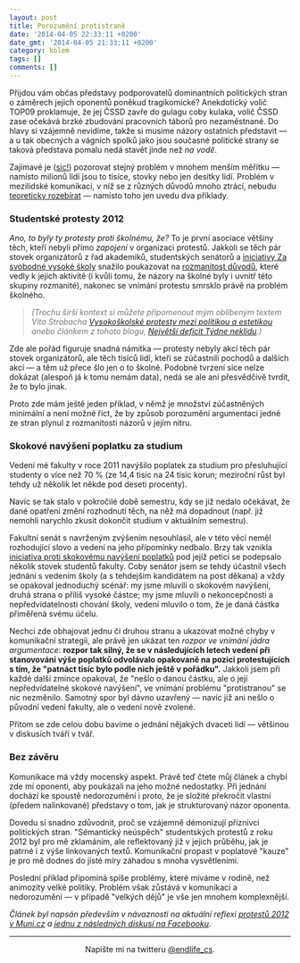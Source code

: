 ```yaml
---
layout: post
title: Porozumění protistraně
date: '2014-04-05 22:33:11 +0200'
date_gmt: '2014-04-05 21:33:11 +0200'
category: kolem
tags: []
comments: []
---
```

<p>Přijdou vám občas představy podporovatelů dominantních politických stran o záměrech jejich oponentů poněkud tragikomické? Anekdotický volič TOP09 proklamuje, že jej ČSSD zavře do gulagu coby kulaka, volič ČSSD zase očekává brzké zbudování pracovních táborů pro nezaměstnané. Do hlavy si vzájemně nevidíme, takže si musíme názory ostatních představit — a u tak obecných a vágních spolků jako jsou současné politické strany se taková představa pomalu nedá stavět jinde než <i>na vodě</i>.</p>
<p>Zajímavé je (<a href="http://www.theguardian.com/lifeandstyle/2014/apr/05/this-column-change-your-life-interestingness-truth" target="_blank">sic!</a>) pozorovat stejný problém v mnohem menším měřítku — namísto milionů lidí jsou to tisíce, stovky nebo jen desítky lidí. Problém v mezilidské komunikaci, v níž se z různých důvodů mnoho ztrácí, nebudu <a href="http://en.wikipedia.org/wiki/Communication_theory">teoreticky rozebírat</a> — namísto toho jen uvedu dva příklady.</p>
<h3>Studentské protesty 2012</h3>
<p><i>Ano, to byly ty protesty proti školnému, že?</i> To je první asociace většiny těch, kteří nebyli přímo <em>zapojení</em> v organizaci protestů. Jakkoli se těch pár stovek organizátorů z řad akademiků, studentských senátorů a <a href="http://zasvobodnevysokeskoly.cz">iniciativy Za svobodné vysoké školy</a> snažilo poukazovat na <a href="http://zasvobodnevysokeskoly.cz/?p=132">rozmanitost důvodů</a>, které vedly k jejich aktivitě (i kvůli tomu, že názory na školné byly i uvnitř této skupiny  rozmanité), nakonec se vnímání protestu smrsklo právě na problém školného. </p>
<blockquote><p><em style="color: #777;">(Trochu širší kontext si můžete připomenout mým oblíbeným textem Víta Strobacha <a href="http://denikreferendum.cz/clanek/12585-vysokoskolske-protesty-mezi-politikou-a-estetikou">Vysokoškolské protesty mezi politikou a estetikou</a> anebo článkem z tohoto blogu, <a href="http://podnebi.jan-martinek.com/nejvetsi-deficit-tydne-neklidu/">Největší deficit Týdne neklidu</a>.)</em></p></blockquote>
<p>Zde ale pořád figuruje snadná námitka — protesty nebyly akcí těch pár stovek organizátorů, ale těch tisíců lidí, kteří se zúčastnili pochodů a dalších akcí — a těm už přece šlo jen o to školné. Podobné tvrzení sice nelze dokázat (alespoň já k tomu nemám data), nedá se ale ani přesvědčivě tvrdit, že to bylo jinak.</p>
<p>Proto zde mám ještě jeden příklad, v němž je množství zúčastněných minimální a není možné říct, že by způsob porozumění argumentaci jedné ze stran plynul z rozmanitosti názorů v jejím nitru.</p>
<h3>Skokové navýšení poplatku za studium</h3>
<p>Vedení mé fakulty v roce 2011 navýšilo poplatek za studium pro přesluhující studenty o více než 70 % (ze 14,4 tisíc na 24 tisíc korun; meziroční růst byl tehdy už několik let někde pod deseti procenty).</p>
<p>Navíc se tak stalo v pokročilé době semestru, kdy se již nedalo očekávat, že dané opatření změní rozhodnutí těch, na něž má dopadnout (např. již nemohli narychlo zkusit dokončit studium v aktuálním semestru).</p>
<p>Fakultní senát s navrženým zvýšením nesouhlasil, ale v této věci neměl rozhodující slovo a vedení na jeho přípomínky nedbalo. Brzy tak vznikla <a href="http://poplatkyfss.weebly.com/petice.html">iniciativa proti skokovému navýšení poplatků</a> pod jejíž petici se podepsalo několik stovek studentů fakulty. Coby senátor jsem se tehdy účastnil všech jednání s vedením školy (a s tehdejším kandidátem  na post děkana) a vždy se opakoval jednoduchý scénář: my jsme mluvili o skokovém navýšení, druhá strana o příliš vysoké částce; my jsme mluvili o nekoncepčnosti a nepředvídatelnosti chování školy, vedení mluvilo o tom, že je daná částka přiměřená svému účelu.</p>
<p>Nechci zde obhajovat jednu či druhou stranu a ukazovat možné chyby v komunikační strategii, ale právě jen ukázat ten <em>rozpor ve vnímání jádra argumentace</em>: <strong>rozpor tak silný, že se v následujících letech vedení při stanovování výše poplatků odvolávalo opakovaně na pozici protestujících s tím, že "patnáct tisíc bylo podle nich ještě v pořádku".</strong> Jakkoli jsem při každé další zmínce opakoval, že "nešlo o danou částku, ale o její nepředvídatelné skokové navýšení", ve vnímání problému "protistranou" se nic nezměnilo. Samotný spor byl dávno uzavřený — navíc již ani nešlo o původní vedení fakulty, ale o vedení nově zvolené.</p>
<p>Přitom se zde celou dobu bavíme o jednání nějakých dvaceti lidí — většinou v diskusích tváří v tvář.</p>
<h3>Bez závěru</h3>
<p>Komunikace má vždy mocenský aspekt. Právě teď čtete můj článek a chybí zde mí oponenti, aby poukázali na jeho možné nedostatky. Při jednání dochází ke spoustě nedorozumění i proto, že je složité překročit vlastní (předem nalinkované) představy o tom, jak je strukturovaný názor oponenta. </p>
<p>Dovedu si snadno zdůvodnit, proč se vzájemně démonizují příznivci politických stran. "Sémantický neúspěch" studentských protestů z roku 2012 byl pro mě zklamáním, ale reflektovaný již v jejich průběhu, jak je patrné i z výše linkovaných textů. Komunikační propast v poplatové "kauze" je pro mě dodnes do jisté míry záhadou s mnoha vysvětleními.</p>
<p>Poslední příklad připomíná spíše problémy, které míváme v rodině, než animozity velké politiky. Problém však zůstává v komunikaci a nedorozumění — v případě "velkých dějů" je vše jen mnohem komplexnější.</p>
<p><em>Článek byl napsán především v návaznosti na aktuální reflexi <a href="http://www.online.muni.cz/udalosti/4294-jak-dopadl-boj-za-akademicke-svobody#.U0BR69xfWJR">protestů 2012 v Muni.cz</a> a <a href="https://www.facebook.com/karel.gargulak/posts/10201395296714483?stream_ref=10">jednu z následných diskusí na Facebooku</a>.</em></p>
<hr>
<p style="text-align: center">Napište mi na twitteru <a href="http://twitter.com/endlife_cs">@endlife_cs</a>.</p>
